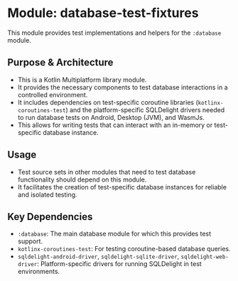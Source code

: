 # Module: database-test-fixtures

This module provides test implementations and helpers for the `:database` module.

## Purpose & Architecture

- This is a Kotlin Multiplatform library module.
- It provides the necessary components to test database interactions in a controlled environment.
- It includes dependencies on test-specific coroutine libraries (`kotlinx-coroutines-test`) and the platform-specific SQLDelight drivers needed to run database tests on Android, Desktop (JVM), and WasmJs.
- This allows for writing tests that can interact with an in-memory or test-specific database instance.

## Usage

- Test source sets in other modules that need to test database functionality should depend on this module.
- It facilitates the creation of test-specific database instances for reliable and isolated testing.

## Key Dependencies

- `:database`: The main database module for which this provides test support.
- `kotlinx-coroutines-test`: For testing coroutine-based database queries.
- `sqldelight-android-driver`, `sqldelight-sqlite-driver`, `sqldelight-web-driver`: Platform-specific drivers for running SQLDelight in test environments.
